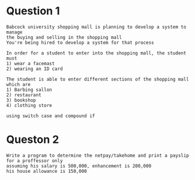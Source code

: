 # Question 1
    Babcock university shopping mall is planning to develop a system to manage
    the buying and selling in the shopping mall
    You're being hired to develop a system for that process

    In order for a student to enter into the shopping mall, the student must 
    1) wear a facemast
    2) wearing an ID card

    The student is able to enter different sections of the shopping mall
    which are
    1) Barbing sallon
    2) restaurant
    3) bookshop
    4) clothing store

    using switch case and compound if
# Queston 2
    Write a program to determine the netpay/takehome and print a payslip for a proffessor only
    assuming his salary is 500,000, enhancement is 200,000
    his house allowance is 150,000